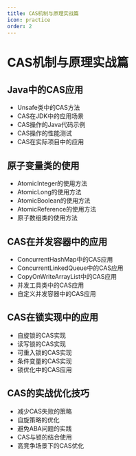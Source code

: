```yaml
---
title: CAS机制与原理实战篇
icon: practice
order: 2
---
```


# CAS机制与原理实战篇

## Java中的CAS应用

- Unsafe类中的CAS方法
- CAS在JDK中的应用场景
- CAS操作的Java代码示例
- CAS操作的性能测试
- CAS在实际项目中的应用

## 原子变量类的使用

- AtomicInteger的使用方法
- AtomicLong的使用方法
- AtomicBoolean的使用方法
- AtomicReference的使用方法
- 原子数组类的使用方法

## CAS在并发容器中的应用

- ConcurrentHashMap中的CAS应用
- ConcurrentLinkedQueue中的CAS应用
- CopyOnWriteArrayList中的CAS应用
- 并发工具类中的CAS应用
- 自定义并发容器中的CAS应用

## CAS在锁实现中的应用

- 自旋锁的CAS实现
- 读写锁的CAS实现
- 可重入锁的CAS实现
- 条件变量的CAS实现
- 锁优化中的CAS应用

## CAS的实战优化技巧

- 减少CAS失败的策略
- 自旋策略的优化
- 避免ABA问题的实践
- CAS与锁的结合使用
- 高竞争场景下的CAS优化
